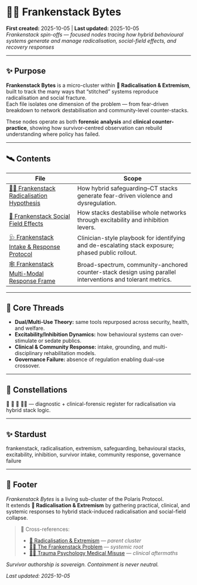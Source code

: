 # 🧟‍♀️ Frankenstack Bytes  
**First created:** 2025-10-05 | **Last updated:** 2025-10-05  
*Frankenstack spin-offs — focused nodes tracing how hybrid behavioural systems generate and manage radicalisation, social-field effects, and recovery responses*

---

## ✨ Purpose  
**Frankenstack Bytes** is a micro-cluster within **🪬 Radicalisation & Extremism**, built to track the many ways that “stitched” systems reproduce radicalisation and social fracture.  
Each file isolates one dimension of the problem — from fear-driven breakdown to network destabilisation and community-level counter-stacks.  

These nodes operate as both **forensic analysis** and **clinical counter-practice**, showing how survivor-centred observation can rebuild understanding where policy has failed.

---

## 🛰️ Contents  

| File | Scope |
|------|--------|
| [🧟‍♀️ Frankenstack Radicalisation Hypothesis](./🧟‍♀️_frankenstack_radicalisation_hypothesis.md) | How hybrid safeguarding–CT stacks generate fear-driven violence and dysregulation. |
| [🪼 Frankenstack Social Field Effects](./🪼_frankenstack_social_field_effects.md) | How stacks destabilise whole networks through excitability and inhibition levers. |
| [🩺 Frankenstack Intake & Response Protocol](./🩺_frankenstack_intake_and_response_protocol.md) | Clinician-style playbook for identifying and de-escalating stack exposure; phased public rollout. |
| [🕸️ Frankenstack Multi-Modal Response Frame](./🕸️_frankenstack_multi_modal_response_frame.md) | Broad-spectrum, community-anchored counter-stack design using parallel interventions and tolerant metrics. |

---

## 🧠 Core Threads  
- **Dual/Multi-Use Theory:** same tools repurposed across security, health, and welfare.  
- **Excitability/Inhibition Dynamics:** how behavioural systems can over-stimulate or sedate publics.  
- **Clinical & Community Response:** intake, grounding, and multi-disciplinary rehabilitation models.  
- **Governance Failure:** absence of regulation enabling dual-use crossover.  

---

## 🌌 Constellations  
🧿 🧠 🪬 🧟‍♀️ — diagnostic + clinical-forensic register for radicalisation via hybrid stack logic.

---

## ✨ Stardust  
frankenstack, radicalisation, extremism, safeguarding, behavioural stacks, excitability, inhibition, survivor intake, community response, governance failure  

---

## 🏮 Footer  
*Frankenstack Bytes* is a living sub-cluster of the Polaris Protocol.  
It extends **🪬 Radicalisation & Extremism** by gathering practical, clinical, and systemic responses to hybrid stack-induced radicalisation and social-field collapse.  

> 📡 Cross-references:
> 
> - [🪬 Radicalisation & Extremism](../) — *parent cluster*  
> - [🧟‍♀️ The Frankenstack Problem](../../🌀_System_Governance/🧟‍♀️_the_frankenstack_problem.md) — *systemic root*  
> - [🐦‍🔥 Trauma Psychology Medical Misuse](../../🐦‍🔥_Trauma_Psychology_Medical_Misuse/) — *clinical aftermaths*  

*Survivor authorship is sovereign. Containment is never neutral.*  

_Last updated: 2025-10-05_
